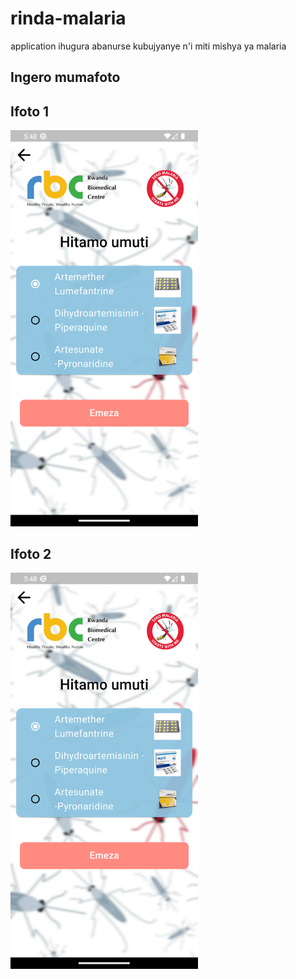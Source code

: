 # rinda-malaria
application ihugura abanurse kubujyanye n'i miti mishya ya malaria


## Ingero mumafoto

## Ifoto 1
<img src="./screenshots/page2.png" width="300" />

## Ifoto 2 
<img src="./screenshots/page2.png" width="300" />